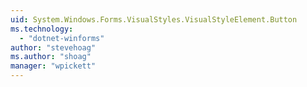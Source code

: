 ```yaml
---
uid: System.Windows.Forms.VisualStyles.VisualStyleElement.Button
ms.technology: 
  - "dotnet-winforms"
author: "stevehoag"
ms.author: "shoag"
manager: "wpickett"
---
```

